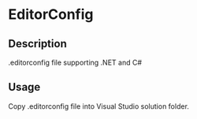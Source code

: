 ﻿# EditorConfig

## Description

.editorconfig file supporting .NET and C# 

## Usage

Copy .editorconfig file into Visual Studio solution folder.